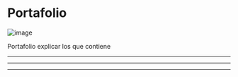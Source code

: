 # Portafolio

![image](https://github.com/JairAmaro/Portafolio/assets/122000520/0bb8b891-65d1-421b-ae27-21dc3f550f82)

Portafolio explicar los que contiene




---



---



---